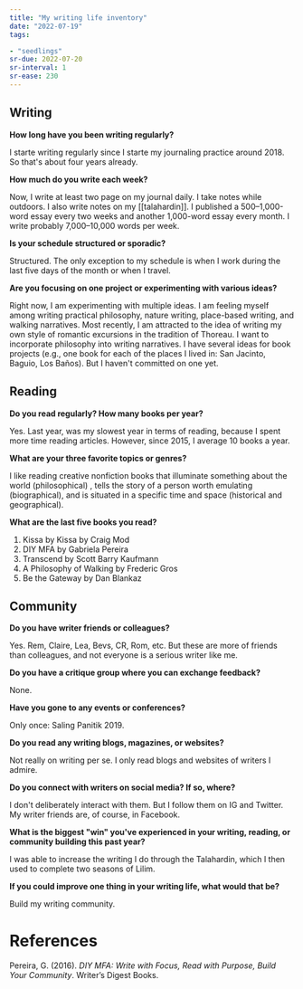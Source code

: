 ```yaml
---
title: "My writing life inventory"
date: "2022-07-19"
tags:

- "seedlings"
sr-due: 2022-07-20
sr-interval: 1
sr-ease: 230
---
```


## Writing

**How long have you been writing regularly?**

I starte writing regularly since I starte my journaling practice around 2018. So that's about four years already.

**How much do you write each week?**

Now, I write at least two page on my journal daily. I take notes while outdoors. I also write notes on my [[talahardin]]. I published a 500–1,000-word essay every two weeks and another 1,000-word essay every month. I write probably 7,000–10,000 words per week.

**Is your schedule structured or sporadic?**

Structured. The only exception to my schedule is when I work during the last five days of the month or when I travel.

**Are you focusing on one project or experimenting with various ideas?**

Right now, I am experimenting with multiple ideas. I am feeling myself among writing practical philosophy, nature writing, place-based writing, and walking narratives. Most recently, I am attracted to the idea of writing my own style of romantic excursions in the tradition of Thoreau. I want to incorporate philosophy into writing narratives. I have several ideas for book projects (e.g., one book for each of the places I lived in: San Jacinto, Baguio, Los Baños). But I haven't committed on one yet.

## Reading

**Do you read regularly? How many books per year?**

Yes. Last year, was my slowest year in terms of reading, because I spent more time reading articles. However, since 2015, I average 10 books a year.

**What are your three favorite topics or genres?**

I like reading creative nonfiction books that illuminate something about the world (philosophical)
, tells the story of a person worth emulating (biographical), and is situated in a specific time and space (historical and geographical).

**What are the last five books you read?**

1. Kissa by Kissa by Craig Mod
2. DIY MFA by Gabriela Pereira
3. Transcend by Scott Barry Kaufmann
4. A Philosophy of Walking by Frederic Gros
5. Be the Gateway by Dan Blankaz

## Community

**Do you have writer friends or colleagues?**

Yes. Rem, Claire, Lea, Bevs, CR, Rom, etc. But these are more of friends than colleagues, and not everyone is a serious writer like me.

**Do you have a critique group where you can exchange feedback?**

None.

**Have you gone to any events or conferences?**

Only once: Saling Panitik 2019.

**Do you read any writing blogs, magazines, or websites?**

Not really on writing per se. I only read blogs and websites of writers I admire.

**Do you connect with writers on social media? If so, where?**

I don't deliberately interact with them. But I follow them on IG and Twitter. My writer friends are, of course, in Facebook.

**What is the biggest "win" you've experienced in your writing, reading, or community building this past year?**

I was able to increase the writing I do through the Talahardin, which I then used to complete two seasons of Lilim.

**If you could improve one thing in your writing life, what would that be?**

Build my writing community.

# References

Pereira, G. (2016). _DIY MFA: Write with Focus, Read with Purpose, Build Your Community_. Writer’s Digest Books.